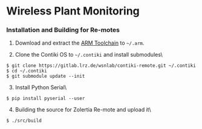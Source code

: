 # Wireless Plant Monitoring

### Installation and Building for Re-motes
1. Download and extract the [ARM Toolchain](https://developer.arm.com/tools-and-software/open-source-software/developer-tools/gnu-toolchain/gnu-rm/downloads) to `~/.arm`.

2. Clone the Contiki OS to `~/.contiki` and install submodules\
```
$ git clone https://gitlab.lrz.de/wsnlab/contiki-remote.git ~/.contiki
$ cd ~/.contiki
$ git submodule update --init
```
3. Install Python Serial\
```
$ pip install pyserial --user
```

4. Building the source for Zolertia Re-mote and upload it\
```
$ ./src/build
```

